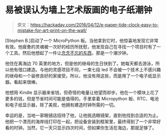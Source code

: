 # 易被误认为墙上艺术版画的电子纸潮钟

> 原文：<https://hackaday.com/2016/04/12/e-paper-tide-clock-easy-to-mistake-for-art-print-on-the-wall/>

[Stephen B.]启动了一个 MicroPython 板。当他拿到它时，他惊喜地发现它非常有效。他疲惫的灵魂被一次好的经历所抚慰，他发现自己在寻找一个项目时有了一个工具。然后他想起了一件让[念念不忘的东西](http://hackaday.com/2016/01/02/a-raspberry-pi-tidy-tide-tracker-predicts-propitious-promenades/)，那是一个潮汐钟。

他住在离海边 70 英里的地方，但是他的继母的生日快到了。她每天都去游泳，所以他有借口建造。与他的灵感项目不同，一束七段 led 不会被一个技术上不感兴趣的继母和一个装修良好的家接受。所以，他没有用这些，而是用了一个电子纸显示器。看起来很棒。

他想用 Kindle 显示器来省钱，但奇怪的电量让他望而却步。他在一个模块上花了更多的钱，但是节省时间可能是值得的。手里拿着 Micropython 板、RTC、电池和电子纸显示器，除了美观，他拥有建造时钟所需的一切。

幸运的是，当地一家眼镜店招待了他，让他挑选眼镜架，直到他找到合适的为止。他把一个漂亮的海岸线打印在一起，把设备安装到框架里，最终得到了一个非常好看的时钟。当然，它一天只显示四次时间，但如果你生活在海边，那就足够了。